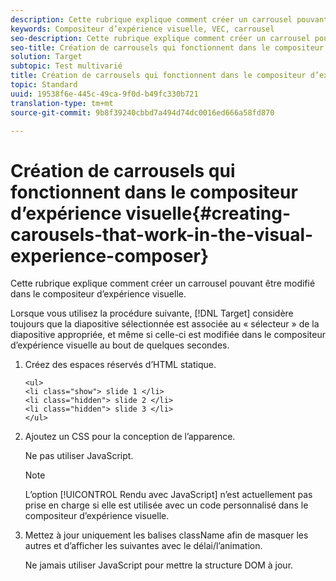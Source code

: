 ```yaml
---
description: Cette rubrique explique comment créer un carrousel pouvant être modifié dans le compositeur d’expérience visuelle.
keywords: Compositeur d’expérience visuelle, VEC, carrousel
seo-description: Cette rubrique explique comment créer un carrousel pouvant être modifié dans le compositeur d’expérience visuelle.
seo-title: Création de carrousels qui fonctionnent dans le compositeur d’expérience visuelle
solution: Target
subtopic: Test multivarié
title: Création de carrousels qui fonctionnent dans le compositeur d’expérience visuelle
topic: Standard
uuid: 19538f6e-445c-49ca-9f0d-b49fc330b721
translation-type: tm+mt
source-git-commit: 9b8f39240cbbd7a494d74dc0016ed666a58fd870

---
```



# Création de carrousels qui fonctionnent dans le compositeur d’expérience visuelle{#creating-carousels-that-work-in-the-visual-experience-composer}

Cette rubrique explique comment créer un carrousel pouvant être modifié dans le compositeur d’expérience visuelle.

Lorsque vous utilisez la procédure suivante, [!DNL Target] considère toujours que la diapositive sélectionnée est associée au « sélecteur » de la diapositive appropriée, et même si celle-ci est modifiée dans le compositeur d’expérience visuelle au bout de quelques secondes.

1. Créez des espaces réservés d’HTML statique.

   ```
   <ul>
   <li class="show"> slide 1 </li>
   <li class="hidden"> slide 2 </li>
   <li class="hidden"> slide 3 </li>
   </ul>
   ```

1. Ajoutez un CSS pour la conception de l’apparence.

   Ne pas utiliser JavaScript.

   >[!NOTE]
   >
   >L’option [!UICONTROL Rendu avec JavaScript] n’est actuellement pas prise en charge si elle est utilisée avec un code personnalisé dans le compositeur d’expérience visuelle.

1. Mettez à jour uniquement les balises className afin de masquer les autres et d’afficher les suivantes avec le délai/l’animation.

   Ne jamais utiliser JavaScript pour mettre la structure DOM à jour.